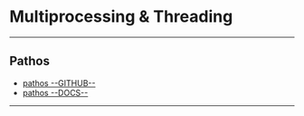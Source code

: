 Multiprocessing & Threading
=======================



-----------------------------------------------------------------------------------------------------

Pathos
---------


- [pathos --GITHUB--](https://github.com/uqfoundation/pathos)
- [pathos --DOCS--](https://pathos.readthedocs.io/en/latest/pathos.html#pathos-module-documentation)


-----------------------------------------------------------------------------------------------------